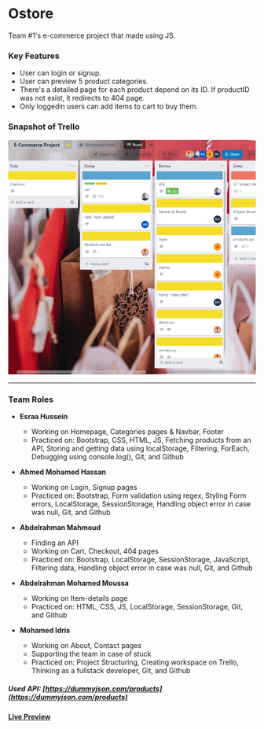 # Ostore

Team #1's e-commerce project that made using JS.

### Key Features

- User can login or signup.
- User can preview 5 product categories.
- There's a detailed page for each product depend on its ID. If productID was not exist, it redirects to 404 page.
- Only loggedin users can add items to cart to buy them.

### Snapshot of Trello

![Project Management](./images/trello.png)

---

### Team Roles

- **Esraa Hussein**

  - Working on Homepage, Categories pages & Navbar, Footer
  - Practiced on: Bootstrap, CSS, HTML, JS, Fetching products from an API, Storing and getting data using localStorage, Filtering, ForEach, Debugging using console.log(), Git, and Github

- **Ahmed Mohamed Hassan**

  - Working on Login, Signup pages
  - Practiced on: Bootstrap, Form validation using regex, Styling Form errors, LocalStorage, SessionStorage, Handling object error in case was null, Git, and Github

- **Abdelrahman Mahmoud**

  - Finding an API
  - Working on Cart, Checkout, 404 pages
  - Practiced on: Bootstrap, LocalStorage, SessionStorage, JavaScript, Filtering data, Handling object error in case was null, Git, and Github

- **Abdelrahman Mohamed Moussa**

  - Working on Item-details page
  - Practiced on: HTML, CSS, JS, LocalStorage, SessionStorage, Git, and Github

- **Mohamed Idris**
  - Working on About, Contact pages
  - Supporting the team in case of stuck
  - Practiced on: Project Structuring, Creating workspace on Trello, Thinking as a fullstack developer, Git, and Github

##### Used API: [https://dummyjson.com/products](https://dummyjson.com/products)

#### [Live Preview](https://edriso.github.io/Ostore/)
